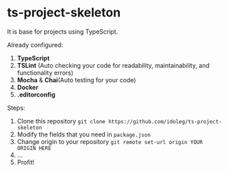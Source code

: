 # ts-project-skeleton
It is base for projects using TypeScript.

Already configured:
  1. **TypeScript**
  2. **TSLint** (Auto checking your code for readability, maintainability, and functionality errors)
  3. **Mocha** & **Chai**(Auto testing for your code)
  4. **Docker**
  5. **.editorconfig**

Steps:
  1. Clone this repository `git clone https://github.com/idoleg/ts-project-skeleton`
  2. Modify the fields that you need in `package.json`
  3. Change origin to your repository `git remote set-url origin YOUR ORIGIN HERE`
  4. ...
  5. Profit!
